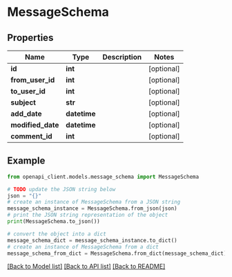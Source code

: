 # MessageSchema


## Properties

Name | Type | Description | Notes
------------ | ------------- | ------------- | -------------
**id** | **int** |  | [optional] 
**from_user_id** | **int** |  | [optional] 
**to_user_id** | **int** |  | [optional] 
**subject** | **str** |  | [optional] 
**add_date** | **datetime** |  | [optional] 
**modified_date** | **datetime** |  | [optional] 
**comment_id** | **int** |  | [optional] 

## Example

```python
from openapi_client.models.message_schema import MessageSchema

# TODO update the JSON string below
json = "{}"
# create an instance of MessageSchema from a JSON string
message_schema_instance = MessageSchema.from_json(json)
# print the JSON string representation of the object
print(MessageSchema.to_json())

# convert the object into a dict
message_schema_dict = message_schema_instance.to_dict()
# create an instance of MessageSchema from a dict
message_schema_from_dict = MessageSchema.from_dict(message_schema_dict)
```
[[Back to Model list]](../README.md#documentation-for-models) [[Back to API list]](../README.md#documentation-for-api-endpoints) [[Back to README]](../README.md)


